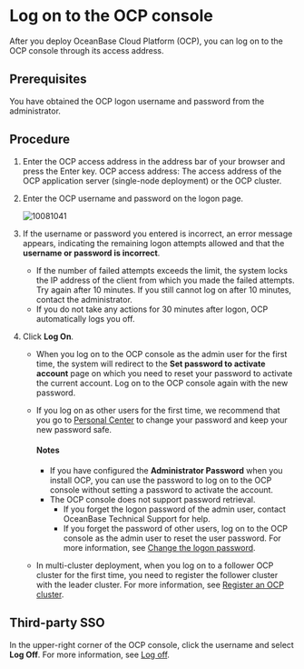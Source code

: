 # Log on to the OCP console

After you deploy OceanBase Cloud Platform (OCP), you can log on to the OCP console through its access address.

## Prerequisites

You have obtained the OCP logon username and password from the administrator.

## Procedure

1. Enter the OCP access address in the address bar of your browser and press the Enter key.
   OCP access address: The access address of the OCP application server (single-node deployment) or the OCP cluster.

2. Enter the OCP username and password on the logon page.

   ![10081041](https://obbusiness-private.oss-cn-shanghai.aliyuncs.com/doc/img/ocp/410/%E7%99%BB%E5%BD%95ocp-1.png)

3. If the username or password you entered is incorrect, an error message appears, indicating the remaining logon attempts allowed and that the **username or password is incorrect**.

   * If the number of failed attempts exceeds the limit, the system locks the IP address of the client from which you made the failed attempts. Try again after 10 minutes. If you still cannot log on after 10 minutes, contact the administrator.
   * If you do not take any actions for 30 minutes after logon, OCP automatically logs you off.

4. Click **Log On**.

   * When you log on to the OCP console as the admin user for the first time, the system will redirect to the **Set password to activate account** page on which you need to reset your password to activate the current account. Log on to the OCP console again with the new password.

   * If you log on as other users for the first time, we recommend that you go to [Personal Center](../1600.system-management-features/600.management-user-center/100.configure-personal-information.md) to change your password and keep your new password safe.

      <main id="notice" type='explain'>
      <h4>Notes</h4>
      <p><ul><li>If you have configured the <b>Administrator Password</b> when you install OCP, you can use the password to log on to the OCP console without setting a password to activate the account. </li><li>The OCP console does not support password retrieval.<ul><li>If you forget the logon password of the admin user, contact OceanBase Technical Support for help.</li><li>If you forget the password of other users, log on to the OCP console as the admin user to reset the user password. For more information, see <a href="../1600.system-management-features/600.management-user-center/200.change-the-logon-password.md">Change the logon password</a>.</li></ul></li></ul></p>
      </main>

   * In multi-cluster deployment, when you log on to a follower OCP cluster for the first time, you need to register the follower cluster with the leader cluster. For more information, see [Register an OCP cluster](../1200.manage-disaster-recovery/300.ocp-multi-cluster-mode/200.register-an-ocp-cluster.md).

## Third-party SSO

In the upper-right corner of the OCP console, click the username and select **Log Off**. For more information, see [Log off](../1600.system-management-features/600.management-user-center/400.log-out.md).
